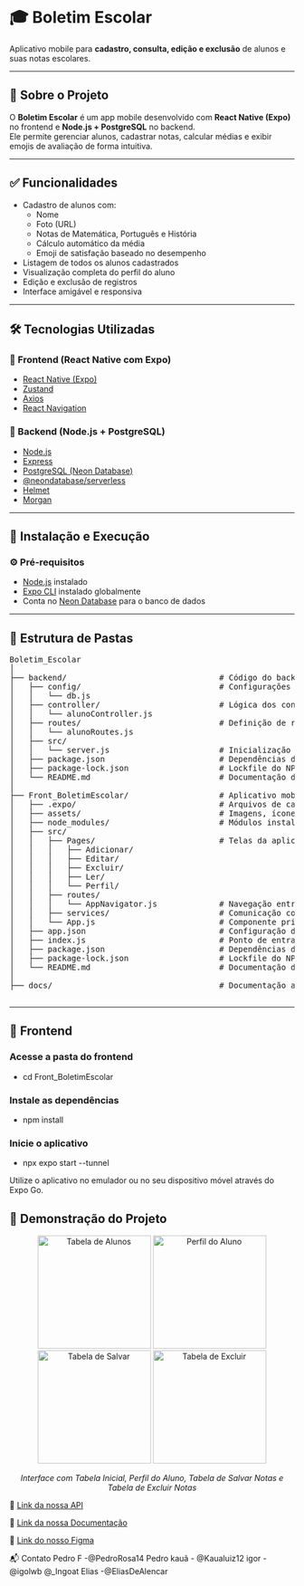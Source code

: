 # 🎓 Boletim Escolar

Aplicativo mobile para **cadastro, consulta, edição e exclusão** de alunos e suas notas escolares.

---

## 📘 Sobre o Projeto

O **Boletim Escolar** é um app mobile desenvolvido com **React Native (Expo)** no frontend e **Node.js + PostgreSQL** no backend.  
Ele permite gerenciar alunos, cadastrar notas, calcular médias e exibir emojis de avaliação de forma intuitiva.

---

## ✅ Funcionalidades

- Cadastro de alunos com:
  - Nome
  - Foto (URL)
  - Notas de Matemática, Português e História
  - Cálculo automático da média
  - Emoji de satisfação baseado no desempenho
- Listagem de todos os alunos cadastrados
- Visualização completa do perfil do aluno
- Edição e exclusão de registros
- Interface amigável e responsiva

---

## 🛠 Tecnologias Utilizadas

### 🔹 Frontend (React Native com Expo)

- [React Native (Expo)](https://expo.dev/)
- [Zustand](https://github.com/pmndrs/zustand)
- [Axios](https://axios-http.com/)
- [React Navigation](https://reactnavigation.org/)

### 🔸 Backend (Node.js + PostgreSQL)

- [Node.js](https://nodejs.org/)
- [Express](https://expressjs.com/)
- [PostgreSQL (Neon Database)](https://neon.tech/)
- [@neondatabase/serverless](https://www.npmjs.com/package/@neondatabase/serverless)
- [Helmet](https://helmetjs.github.io/)
- [Morgan](https://www.npmjs.com/package/morgan)

---

## 🚀 Instalação e Execução

### ⚙️ Pré-requisitos

- [Node.js](https://nodejs.org/) instalado
- [Expo CLI](https://docs.expo.dev/get-started/installation/) instalado globalmente
- Conta no [Neon Database](https://neon.tech/) para o banco de dados

---
## 📂 Estrutura de Pastas

<pre>
Boletim_Escolar
│
├── backend/                                # Código do backend (Node.js + Express + PostgreSQL)
│   ├── config/                             # Configurações de banco de dados
│   │   └── db.js
│   ├── controller/                         # Lógica dos controladores
│   │   └── alunoController.js
│   ├── routes/                             # Definição de rotas da API
│   │   └── alunoRoutes.js
│   ├── src/
│   │   └── server.js                       # Inicialização do servidor
│   ├── package.json                        # Dependências do Node.js
│   ├── package-lock.json                   # Lockfile do NPM
│   └── README.md                           # Documentação do backend
│
├── Front_BoletimEscolar/                   # Aplicativo mobile (React Native com Expo)
│   ├── .expo/                              # Arquivos de cache do Expo
│   ├── assets/                             # Imagens, ícones e fontes
│   ├── node_modules/                       # Módulos instalados pelo NPM
│   ├── src/
│   │   ├── Pages/                          # Telas da aplicação
│   │   │   ├── Adicionar/
│   │   │   ├── Editar/
│   │   │   ├── Excluir/
│   │   │   ├── Ler/
│   │   │   └── Perfil/
│   │   ├── routes/
│   │   │   └── AppNavigator.js             # Navegação entre as páginas
│   │   ├── services/                       # Comunicação com a API backend
│   │   └── App.js                          # Componente principal da aplicação
│   ├── app.json                            # Configuração do projeto Expo
│   ├── index.js                            # Ponto de entrada do app
│   ├── package.json                        # Dependências do projeto React Native
│   ├── package-lock.json                   # Lockfile do NPM
│   └── README.md                           # Documentação do frontend
│
├── docs/                                   # Documentação adicional do projeto

</pre>

---

## 📱 Frontend

### Acesse a pasta do frontend
- cd Front_BoletimEscolar

### Instale as dependências
- npm install

### Inicie o aplicativo
- npx expo start --tunnel

Utilize o aplicativo no emulador ou no seu dispositivo móvel através do Expo Go.

## 📸 Demonstração do Projeto

<p align="center">
  <img src="https://github.com/user-attachments/assets/f59747b7-5f69-4d5e-ad4b-a8189e8eb07e" width="200" height= "200" alt="Tabela de Alunos" >
   <img src="https://github.com/user-attachments/assets/8433666e-dae1-4b72-93ca-1f9cbd70406d" width="200" height= "200"  alt="Perfil do Aluno" >
  <img src="https://github.com/user-attachments/assets/16c14046-c529-4253-bfb2-28a6279e7771" width="200" height= "200" alt="Tabela de Salvar" >
  <img src="https://github.com/user-attachments/assets/570f6c0b-c82c-493c-be63-af4c6d044e45" width="200" height= "200" alt="Tabela de Excluir" > 
</p>

<p align="center">
  <em>Interface com Tabela Inicial, Perfil do Aluno,  Tabela de Salvar Notas e Tabela de Excluir Notas</em>
</p>


🔗 [Link da nossa API](https://boletim-escolar-api.onrender.com/)

🔗 [Link da nossa Documentação](https://boletim-escolar-api.onrender.com/api-docs/)

🔗 [Link do nosso Figma](https://www.figma.com/design/W6ZS9LKLYGmQ7JYWt7w7bQ/?node-id=0-1&p=f)

📬 Contato
Pedro F -@PedroRosa14 Pedro
kauã - @Kaualuiz12
igor - @igolwb @_Ingoat
Elias -@EliasDeAlencar
